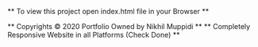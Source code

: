 


** To view this project open index.html file in your Browser **

** Copyrights © 2020 Portfolio Owned by Nikhil Muppidi **
** Completely Responsive Website in all Platforms (Check Done) ** 

